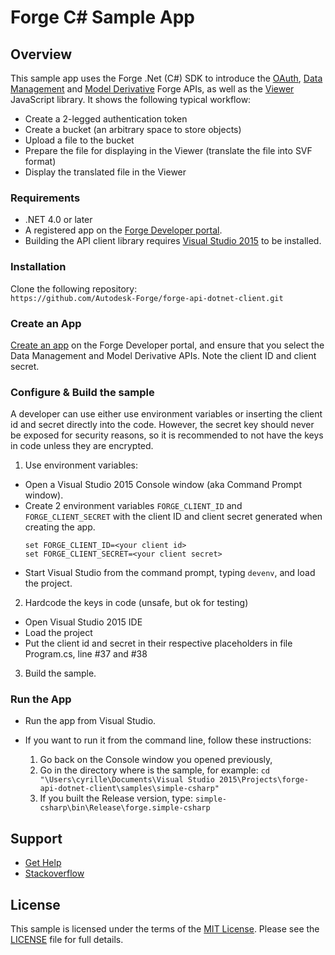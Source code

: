 # Forge C# Sample App

## Overview
This sample app uses the Forge .Net (C#) SDK to introduce the 
[OAuth](https://developer.autodesk.com/en/docs/oauth/v2/overview/), 
[Data Management](https://developer.autodesk.com/en/docs/data/v2/overview/) 
and [Model Derivative](https://developer.autodesk.com/en/docs/model-derivative/v2/overview/) Forge APIs, 
as well as the [Viewer](https://developer.autodesk.com/en/docs/viewer/v2/overview/) JavaScript library. 
It shows the following typical workflow:

* Create a 2-legged authentication token
* Create a bucket (an arbitrary space to store objects)
* Upload a file to the bucket
* Prepare the file for displaying in the Viewer (translate the file into SVF format)
* Display the translated file in the Viewer


### Requirements
* .NET 4.0 or later
* A registered app on the <a href="https://developer.autodesk.com/myapps" target="_blank">Forge Developer portal</a>.
* Building the API client library requires [Visual Studio 2015](https://www.visualstudio.com/downloads/) to be installed.


### Installation
Clone the following repository:<br />
    ```https://github.com/Autodesk-Forge/forge-api-dotnet-client.git```


### Create an App
[Create an app](https://developer.autodesk.com/en/docs/oauth/v2/tutorials/create-app/) on the 
Forge Developer portal, and ensure that you select the Data Management and Model Derivative APIs. 
Note the client ID and client secret.


### Configure & Build the sample
A developer can use either use environment variables or inserting the client id and secret directly
into the code. However, the secret key should never be exposed for security reasons, so it is recommended
to not have the keys in code unless they are encrypted.
 
1. Use environment variables:
 
  * Open a Visual Studio 2015 Console window (aka Command Prompt window).
  * Create 2 environment variables `FORGE_CLIENT_ID` and `FORGE_CLIENT_SECRET` with the client ID and client secret generated when creating the app.
    ```
    set FORGE_CLIENT_ID=<your client id>
    set FORGE_CLIENT_SECRET=<your client secret>
    ```
  * Start Visual Studio from the command prompt, typing ``` devenv ```, and load the project.
 
2. Hardcode the keys in code (unsafe, but ok for testing)
  * Open Visual Studio 2015 IDE
  * Load the project
  * Put the client id and secret in their respective placeholders in file Program.cs, line #37 and #38
 
3. Build the sample.


### Run the App
* Run the app from Visual Studio.
* If you want to run it from the command line, follow these instructions:

  1. Go back on the Console window you opened previously,
  2. Go in the directory where is the sample, for example: ``` cd "\Users\cyrille\Documents\Visual Studio 2015\Projects\forge-api-dotnet-client\samples\simple-csharp" ```
  3. If you built the Release version, type: ``` simple-csharp\bin\Release\forge.simple-csharp ```


## Support
* [Get Help](https://developer.autodesk.com/en/support/get-help)
* [Stackoverflow](http://stackoverflow.com/questions/tagged/forge)


## License

This sample is licensed under the terms of the [MIT License](http://opensource.org/licenses/MIT).
Please see the [LICENSE](LICENSE) file for full details.
